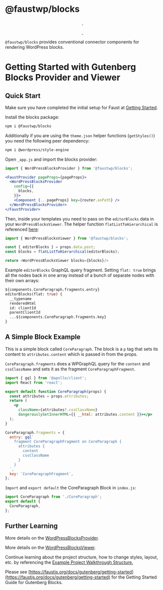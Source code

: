 # @faustwp/blocks

<p align="center">
  <a aria-label="NPM version" href="https://www.npmjs.com/package/@faustwp/blocks">
    <img alt="" src="https://img.shields.io/npm/v/@faustwp/blocks?color=7e5cef&style=for-the-badge">
  </a>

  <a aria-label="License" href="https://github.com/wpengine/faustjs/blob/canary/LICENSE">
    <img alt="" src="https://img.shields.io/npm/l/@faustwp/blocks?color=7e5cef&style=for-the-badge">
  </a>
</p>

<p align="center">
  <a aria-label="Faust.js Blocks Downloads Per Month" href="https://www.npmjs.com/package/@faustwp/blocks">
    <img alt="" src="https://img.shields.io/npm/dm/@faustwp/blocks?color=7e5cef&style=for-the-badge&label=@faustwp/blocks">
  </a>
  <a aria-label="Faust.js Blocks Downloads Per Week" href="https://www.npmjs.com/package/@faustwp/blocks">
    <img alt="" src="https://img.shields.io/npm/dw/@faustwp/blocks?color=7e5cef&style=for-the-badge&label=@faustwp/blocks">
  </a>
</p>

`@faustwp/blocks` provides conventional connector components for rendering WordPress blocks.

# Getting Started with Gutenberg Blocks Provider and Viewer

## Quick Start

Make sure you have completed the initial setup for Faust at [Getting Started](https://faustjs.org/docs/getting-started).

Install the blocks package:

```bash
npm i @faustwp/blocks
```

Additionally if you are using the `theme.json` helper functions (`getStyles()`) you need the following peer dependency:

```bash
npm i @wordpress/style-engine
```

Open `_app.js` and import the blocks provider:

```jsx
import { WordPressBlocksProvider } from '@faustwp/blocks';

<FaustProvider pageProps={pageProps}>
  <WordPressBlocksProvider
    config={{
      blocks,
    }}>
    <Component {...pageProps} key={router.asPath} />
  </WordPressBlocksProvider>
</FaustProvider>
```

Then, inside your templates you need to pass on the `editorBlocks` data in your `WordPressBlocksViewer`. The helper function `flatListToHierarchical` is referenced [here](www.wpgraphql.com/docs/menus/#hierarchical-data):

```js
import { WordPressBlocksViewer } from '@faustwp/blocks';

const { editorBlocks } = props.data.post;
const blocks = flatListToHierarchical(editorBlocks);

return <WordPressBlocksViewer blocks={blocks}/>
```

Example `editorBlocks` GraphQL query fragment. Setting `flat: true` brings all the nodes back in one array instead of a bunch of separate nodes with their own arrays:

```graphql
${components.CoreParagraph.fragments.entry}
editorBlocks(flat: true) {
  __typename
  renderedHtml
  id: clientId
  parentClientId
  ...${components.CoreParagraph.fragments.key}
}
```

## A Simple Block Example
This is a simple block called `CoreParagraph`. The block is a `p` tag that sets its content to `attributes.content` which is passed in from the props.

`CoreParagraph.fragments` does a WPGraphQL query for the `content` and `cssClassName` and sets it as the fragment `CoreParagraphFragment`.

```jsx
import { gql } from '@apollo/client';
import React from 'react';

export default function CoreParagraph(props) {
  const attributes = props.attributes;
  return (
    <p
      className={attributes?.cssClassName}
      dangerouslySetInnerHTML={{ __html: attributes.content }}></p>
  );
}

CoreParagraph.fragments = {
  entry: gql`
    fragment CoreParagraphFragment on CoreParagraph {
      attributes {
        content
        cssClassName
      }
    }
  `,
  key: `CoreParagraphFragment`,
};
```

`Import` and `export default` the CoreParagraph Block in `index.js`:
```js
import CoreParagraph from './CoreParagraph';
export default {
  CoreParagraph,
};
```

## Further Learning

More details on the [WordPressBlocksProvider](https://faustjs.org/docs/reference/WordPressBlocksProvider).

More details on the [WordPressBlocksViewer](https://faustjs.org/docs/reference/WordPressBlocksViewer).

Continue learning about the project structure, how to change styles, layout, etc. by referencing the [Example Project Walkthrough Structure.](https://faustjs.org/docs/next/guides/project-walkthrough)

Please see [https://faustjs.org/docs/gutenberg/getting-started](https://faustjs.org/docs/gutenberg/getting-started) for the Getting Started Guide for Gutenberg Blocks.
